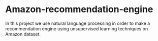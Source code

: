 # Amazon-recommendation-engine
 In this project we use natural language processing in order to make a recommendation engine using unsupervised learning techniques on Amazon dataset.
